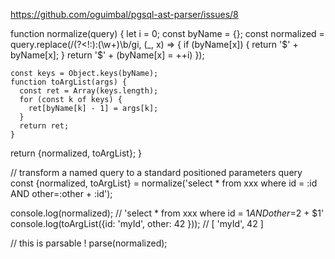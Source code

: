 https://github.com/oguimbal/pgsql-ast-parser/issues/8

function normalize(query) {
    let i = 0;
    const byName = {};
    const normalized = query.replace(/(?<!:):(\w+)\b/gi, (_, x) => {
      if (byName[x]) {
        return '$' + byName[x];
      }
      return '$' + (byName[x] = ++i)
    });

    const keys = Object.keys(byName);
    function toArgList(args) {
      const ret = Array(keys.length);
      for (const k of keys) {
        ret[byName[k] - 1] = args[k];
      }
      return ret;
    }
  return {normalized, toArgList};
}

// transform a named query to a standard positioned parameters query
const {normalized, toArgList} = normalize('select * from xxx where id = :id AND other=:other + :id');

console.log(normalized); // 'select * from xxx where id = $1 AND other=$2 + $1'
console.log(toArgList({id: 'myId', other: 42 })); // [ 'myId', 42 ]

// this is parsable !
parse(normalized);
